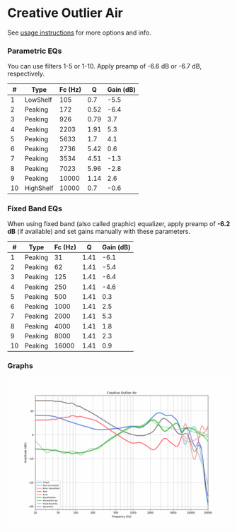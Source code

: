 # Creative Outlier Air
See [usage instructions](https://github.com/jaakkopasanen/AutoEq#usage) for more options and info.

### Parametric EQs
You can use filters 1-5 or 1-10. Apply preamp of -6.6 dB or -6.7 dB, respectively.

|   # | Type      |   Fc (Hz) |    Q |   Gain (dB) |
|-----|-----------|-----------|------|-------------|
|   1 | LowShelf  |       105 | 0.7  |        -5.5 |
|   2 | Peaking   |       172 | 0.52 |        -6.4 |
|   3 | Peaking   |       926 | 0.79 |         3.7 |
|   4 | Peaking   |      2203 | 1.91 |         5.3 |
|   5 | Peaking   |      5633 | 1.7  |         4.1 |
|   6 | Peaking   |      2736 | 5.42 |         0.6 |
|   7 | Peaking   |      3534 | 4.51 |        -1.3 |
|   8 | Peaking   |      7023 | 5.96 |        -2.8 |
|   9 | Peaking   |     10000 | 1.14 |         2.6 |
|  10 | HighShelf |     10000 | 0.7  |        -0.6 |

### Fixed Band EQs
When using fixed band (also called graphic) equalizer, apply preamp of **-6.2 dB** (if available) and set gains manually with these parameters.

|   # | Type    |   Fc (Hz) |    Q |   Gain (dB) |
|-----|---------|-----------|------|-------------|
|   1 | Peaking |        31 | 1.41 |        -6.1 |
|   2 | Peaking |        62 | 1.41 |        -5.4 |
|   3 | Peaking |       125 | 1.41 |        -6.4 |
|   4 | Peaking |       250 | 1.41 |        -4.6 |
|   5 | Peaking |       500 | 1.41 |         0.3 |
|   6 | Peaking |      1000 | 1.41 |         2.5 |
|   7 | Peaking |      2000 | 1.41 |         5.3 |
|   8 | Peaking |      4000 | 1.41 |         1.8 |
|   9 | Peaking |      8000 | 1.41 |         2.3 |
|  10 | Peaking |     16000 | 1.41 |         0.9 |

### Graphs
![](./Creative%20Outlier%20Air.png)
